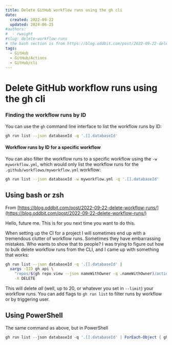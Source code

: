 ```yaml
---
title: Delete GitHub workflow runs using the gh cli
date:
  created: 2022-09-22
  updated: 2024-06-25
#authors:
#  - rwaight
#slug: delete-workflow-runs
# the bash section is from https://blog.oddbit.com/post/2022-09-22-delete-workflow-runs/
tags:
  - GitHub
  - GitHub/Actions
  - GitHub/cli
---
```


# Delete GitHub workflow runs using the gh cli

### Finding the workflow runs by ID

You can use the `gh` command line interface to list the workflow runs by ID:
```bash
gh run list --json databaseId -q '.[].databaseId'
```

#### Workflow runs by ID for a specific workflow
You can also filter the workflow runs to a specific workflow using the `-w myworkflow.yml`, which would only list the workflow runs for the `.github/workflows/myworkflow.yml` workflow:
```bash
gh run list --json databaseId -w myworkflow.yml -q '.[].databaseId'
```


## Using bash or zsh

From [https://blog.oddbit.com/post/2022-09-22-delete-workflow-runs/](https://blog.oddbit.com/post/2022-09-22-delete-workflow-runs/)

Hello, future me. This is for you next time you want to do this.

When setting up the CI for a project I will sometimes end up with a tremendous clutter of workflow runs. Sometimes they have embarrassing mistakes. Who wants to show that to people? I was trying to figure out how to bulk delete workflow runs from the CLI, and I came up with something that works:
```bash
gh run list --json databaseId -q '.[].databaseId' |
  xargs -IID gh api \
    "repos/$(gh repo view --json nameWithOwner -q .nameWithOwner)/actions/runs/ID" \
    -X DELETE
```

This will delete _all_ (well, up to 20, or whatever you set in `--limit`) your workflow runs. You can add flags to `gh run list` to filter runs by workflow or by triggering user.

## Using PowerShell

The same command as above, but in PowerShell

```powershell
gh run list --json databaseId -q '.[].databaseId' | ForEach-Object { gh api "repos/$(gh repo view --json nameWithOwner -q .nameWithOwner)/actions/runs/$_" -X DELETE }
```


